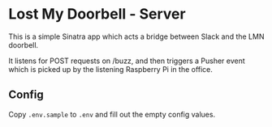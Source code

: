 # Lost My Doorbell - Server
This is a simple Sinatra app which acts a bridge between Slack and the LMN doorbell.

It listens for POST requests on /buzz, and then triggers a Pusher event which is picked up by the listening Raspberry Pi in the office.

## Config
Copy `.env.sample` to `.env` and fill out the empty config values.

